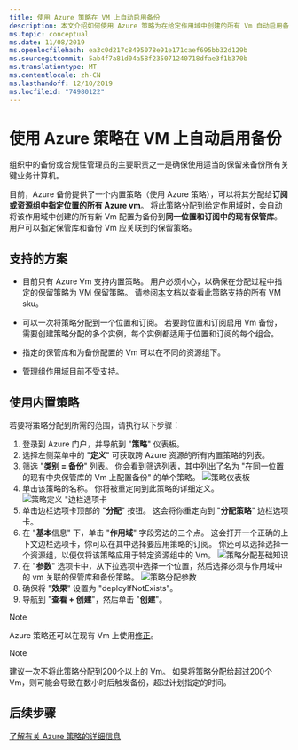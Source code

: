 ```yaml
---
title: 使用 Azure 策略在 VM 上自动启用备份
description: 本文介绍如何使用 Azure 策略为在给定作用域中创建的所有 Vm 自动启用备份
ms.topic: conceptual
ms.date: 11/08/2019
ms.openlocfilehash: ea3c0d217c8495078e91e171caef695bb32d129b
ms.sourcegitcommit: 5ab4f7a81d04a58f235071240718dfae3f1b370b
ms.translationtype: MT
ms.contentlocale: zh-CN
ms.lasthandoff: 12/10/2019
ms.locfileid: "74980122"
---
```

# <a name="auto-enable-backup-on-vm-creation-using-azure-policy"></a>使用 Azure 策略在 VM 上自动启用备份

组织中的备份或合规性管理员的主要职责之一是确保使用适当的保留来备份所有关键业务计算机。

目前，Azure 备份提供了一个内置策略（使用 Azure 策略），可以将其分配给**订阅或资源组中指定位置的所有 Azure vm**。 将此策略分配到给定作用域时，会自动将该作用域中创建的所有新 Vm 配置为备份到**同一位置和订阅中的现有保管库**。 用户可以指定保管库和备份 Vm 应关联到的保留策略。

## <a name="supported-scenarios"></a>支持的方案 

* 目前只有 Azure Vm 支持内置策略。 用户必须小心，以确保在分配过程中指定的保留策略为 VM 保留策略。 请参阅[本](https://aka.ms/PolicySupportedSKUs)文档以查看此策略支持的所有 VM sku。

* 可以一次将策略分配到一个位置和订阅。 若要跨位置和订阅启用 Vm 备份，需要创建策略分配的多个实例，每个实例都适用于位置和订阅的每个组合。

* 指定的保管库和为备份配置的 Vm 可以在不同的资源组下。

* 管理组作用域目前不受支持。

## <a name="using-the-built-in-policy"></a>使用内置策略

若要将策略分配到所需的范围，请执行以下步骤：

1. 登录到 Azure 门户，并导航到 "**策略**" 仪表板。
2. 选择左侧菜单中的 "**定义**" 可获取跨 Azure 资源的所有内置策略的列表。
3. 筛选 "**类别 = 备份**" 列表。 你会看到筛选列表，其中列出了名为 "在同一位置的现有中央保管库的 Vm 上配置备份" 的单个策略。
![策略仪表板](./media/backup-azure-auto-enable-backup/policy-dashboard.png)
4. 单击该策略的名称。 你将被重定向到此策略的详细定义。
![策略定义 "边栏选项卡](./media/backup-azure-auto-enable-backup/policy-definition-blade.png)
5. 单击边栏选项卡顶部的 "**分配**" 按钮。 这会将你重定向到 "**分配策略**" 边栏选项卡。
6. 在 "**基本**信息" 下，单击 "**作用域**" 字段旁边的三个点。 这会打开一个正确的上下文边栏选项卡，你可以在其中选择要应用策略的订阅。 你还可以选择选择一个资源组，以便仅将该策略应用于特定资源组中的 Vm。
![策略分配基础知识](./media/backup-azure-auto-enable-backup/policy-assignment-basics.png)
7. 在 "**参数**" 选项卡中，从下拉选项中选择一个位置，然后选择必须与作用域中的 vm 关联的保管库和备份策略。
![策略分配参数](./media/backup-azure-auto-enable-backup/policy-assignment-parameters.png)
8. 确保将 "**效果**" 设置为 "deployIfNotExists"。
9. 导航到 "**查看 + 创建**"，然后单击 "**创建**"。

> [!NOTE]
>
> Azure 策略还可以在现有 Vm 上使用[修正](https://docs.microsoft.com/azure/governance/policy/how-to/remediate-resources)。

> [!NOTE]
>
> 建议一次不将此策略分配到200个以上的 Vm。 如果将策略分配给超过200个 Vm，则可能会导致在数小时后触发备份，超过计划指定的时间。

## <a name="next-steps"></a>后续步骤

[了解有关 Azure 策略的详细信息](https://docs.microsoft.com/azure/governance/policy/overview)